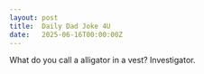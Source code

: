 ```yaml
---
layout: post
title:  Daily Dad Joke 4U
date:   2025-06-16T00:00:00Z
---
```

What do you call a alligator in a vest? Investigator.
